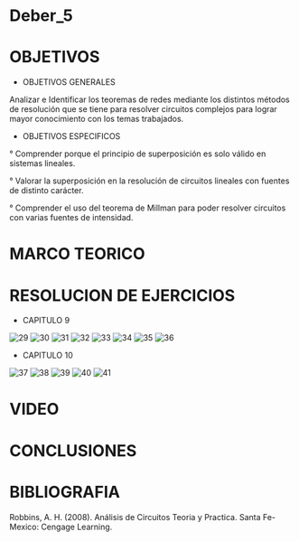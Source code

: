 # Deber_5
# OBJETIVOS
* OBJETIVOS GENERALES

Analizar e Identificar los teoremas de redes mediante los distintos métodos de resolución que se tiene 
para resolver circuitos complejos para lograr mayor conocimiento con los temas trabajados.
* OBJETIVOS ESPECIFICOS

° Comprender porque el principio de superposición es solo válido en
sistemas lineales.

° Valorar la superposición en la resolución de circuitos lineales con
fuentes de distinto carácter.

° Comprender el uso del teorema de Millman para poder resolver circuitos con varias fuentes de intensidad.

# MARCO TEORICO

# RESOLUCION DE EJERCICIOS
* CAPITULO 9

![29](https://user-images.githubusercontent.com/85193519/126564630-031e7e17-c54c-43c6-8b67-3a11b29a6fc9.jpg)
![30](https://user-images.githubusercontent.com/85193519/126564641-b5618eaa-5ee3-41dc-9f4a-e6fb653e936e.jpg)
![31](https://user-images.githubusercontent.com/85193519/126564655-b718f065-3df7-48e5-be1d-1441a0f8a1f2.jpg)
![32](https://user-images.githubusercontent.com/85193519/126564666-23def38b-cf68-4468-a72c-e638b3e7e2e2.jpg)
![33](https://user-images.githubusercontent.com/85193519/126564678-b5944b9e-f9f1-4188-9f1d-c31de695ce03.jpg)
![34](https://user-images.githubusercontent.com/85193519/126564687-962f95cb-5031-4826-9b92-8849cf39c610.jpg)
![35](https://user-images.githubusercontent.com/85193519/126564706-81ccb2f0-5449-49a0-8a9a-18efedcc3787.jpg)
![36](https://user-images.githubusercontent.com/85193519/126564720-ca7d0089-0383-44ad-aca4-eef45ad5c919.jpg)

* CAPITULO 10

![37](https://user-images.githubusercontent.com/85193519/126564774-45049dbc-acfa-4ee5-80cf-85a31f1f693c.jpg)
![38](https://user-images.githubusercontent.com/85193519/126564785-35befe1e-090e-4f79-a246-2c1244b6f3c6.jpg)
![39](https://user-images.githubusercontent.com/85193519/126564802-92c98a92-0762-45e8-a60c-be8a85768734.jpg)
![40](https://user-images.githubusercontent.com/85193519/126564814-22f09f43-0924-452a-8569-367616102a6c.jpg)
![41](https://user-images.githubusercontent.com/85193519/126564823-301347e7-6a5b-4f70-b8c1-c875941626c0.jpg)

# VIDEO

# CONCLUSIONES

# BIBLIOGRAFIA
Robbins, A. H. (2008). Análisis de Circuitos Teoria y Practica. Santa Fe-Mexico: Cengage Learning.
